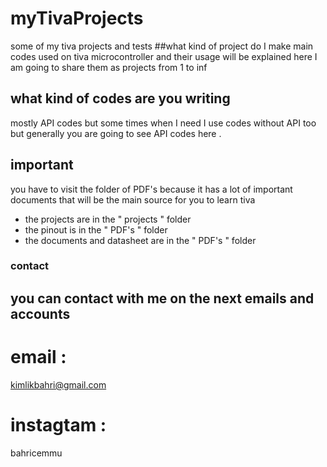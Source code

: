 # myTivaProjects
some of my tiva projects and tests
##what kind of project do I make
main codes used on tiva microcontroller and their usage will be explained here 
I am going to share them as projects from 1 to inf
## what kind of codes are you writing
mostly API codes but some times when I need I use codes without API too
but generally you are going to see API codes here .
## important
you have to visit the folder of PDF's because it has a lot of important documents that will be the main source for you to learn tiva
- the projects are in the " projects " folder
- the pinout is in the " PDF's " folder
- the documents and datasheet are in the " PDF's " folder
### contact
## you can contact with me on the next emails and accounts
# email :
kimlikbahri@gmail.com
# instagtam :
bahricemmu
